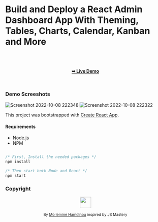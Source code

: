 # Build and Deploy a React Admin Dashboard App With Theming, Tables, Charts, Calendar, Kanban and More

<div align="center">

  <br />
  <br />
  

  <a href="https://med-leminehmd.github.io/ReactAdminDashboard/"><strong>➥ Live Demo</strong></a>

</div>

<br />

### Demo Screeshots
![Screenshot 2022-10-08 222348](https://user-images.githubusercontent.com/76164295/194728401-680ae7b8-ea02-4b6c-8a06-b4d9fd24626e.png)
![Screenshot 2022-10-08 222322](https://user-images.githubusercontent.com/76164295/194728406-fdeae43a-ac79-4a6e-aa6e-5c6e9836b2ea.png)




This project was bootstrapped with [Create React App](https://github.com/facebook/create-react-app).

#### Requirements

- Node.js
- NPM

```javascript

/* First, Install the needed packages */
npm install

/* Then start both Node and React */
npm start

```

### Copyright 
<p align="center"><img src="https://avatars.githubusercontent.com/u/76164295?v=4" width="35" height="35"/></p>
<p align="center">
<sub>By <a href="https://github.com/Med-lemineHmd">Mo lemine Hamdinou</a> inspired by JS Mastery</sub>
</p>
